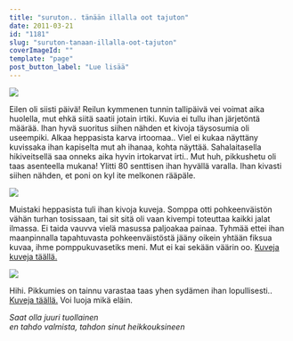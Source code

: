 ```yaml
---
title: "suruton.. tänään illalla oot tajuton"
date: 2011-03-21
id: "1181"
slug: "suruton-tanaan-illalla-oot-tajuton"
coverImageId: ""
template: "page"
post_button_label: "Lue lisää"
---
```


[![](/images/nimet%25C3%25B6n19.png)](https://lh6.googleusercontent.com/-fFoJ0LzmYXw/TYeOo5MDUtI/AAAAAAAAAEQ/tCl_PAMZ-Yo/s1600/nimet%25C3%25B6n19.png)

Eilen oli siisti päivä! Reilun kymmenen tunnin tallipäivä vei voimat aika huolella, mut ehkä siitä saatii jotain irtiki. Kuvia ei tullu ihan järjetöntä määrää. Ihan hyvä suoritus siihen nähden et kivoja täysosumia oli useempiki. Alkaa heppasista karva irtoomaa.. Viel ei kukaa näyttäny kuvissaka ihan kapiselta mut ah ihanaa, kohta näyttää. Sahalaitasella hikiveitsellä saa onneks aika hyvin irtokarvat irti.. Mut huh, pikkushetu oli taas asenteella mukana! Ylitti 80 senttisen ihan hyvällä varalla. Ihan kivasti siihen nähden, et poni on kyl ite melkonen rääpäle.

[![](/images/nimet%25C3%25B6n21.png)](https://lh5.googleusercontent.com/-F-kHN6gd_GY/TYeOsv7TyQI/AAAAAAAAAEY/f1dZiZJulv8/s1600/nimet%25C3%25B6n21.png)

Muistaki heppasista tuli ihan kivoja kuveja. Somppa otti pohkeenväistön vähän turhan tosissaan, tai sit sitä oli vaan kivempi toteuttaa kaikki jalat ilmassa. Ei taida vauvva vielä masussa paljoakaa painaa. Tyhmää ettei ihan maanpinnalla tapahtuvasta pohkeenväistöstä jääny oikein yhtään fiksua kuvaa, ihme pomppukuvasetiks meni. Mut ei kai sekään väärin oo. [Kuveja kuveja täällä.](http://maisaw.otukset.fi/kuvat/2011/Tallit%20ja%20hevoset/Anniinan%20talli/20.3.2011/)

[![](/images/nimet%25C3%25B6n20.png)](https://lh3.googleusercontent.com/-Xb5V33ZOZTo/TYeOrFkHKmI/AAAAAAAAAEU/POznnNrO5mE/s1600/nimet%25C3%25B6n20.png)

Hihi. Pikkumies on tainnu varastaa taas yhen sydämen ihan lopullisesti.. [Kuveja täällä.](http://maisaw.otukset.fi/kuvat/2011/Tallit%20ja%20hevoset/Dedicated%20Kemp/20.3.2011/) Voi luoja mikä eläin.

_Saat olla juuri tuollainen_  
_en tahdo valmista, tahdon sinut heikkouksineen_
